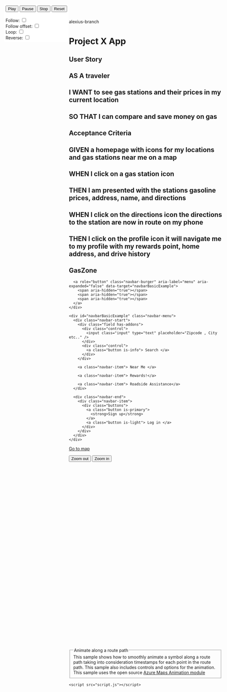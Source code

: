  alexius-branch
# Project X App

## User Story
## AS A traveler
## I WANT to see gas stations and their prices in my current location
## SO THAT I can compare and save money on gas

## Acceptance Criteria
## GIVEN a homepage with icons for my locations and gas stations near me on a map
## WHEN I click on a gas station icon 
## THEN I am presented with the stations gasoline prices, address, name, and directions
## WHEN I click on the directions icon the directions to the station are now in route on my phone
## THEN I click on the profile icon it will navigate me to my profile with my rewards point, home address, and drive history
## 










<html>

<head>
  <meta charset="utf-8" />
  <meta name="viewport" content="width=device-width, initial-scale=1" />
  <title>Hello Bulma!</title>
  <link rel="stylesheet" href="https://cdn.jsdelivr.net/npm/bulma@0.9.4/css/bulma.min.css" />
  <link rel="stylesheet" href="style.css" />
  <link href="https://atlas.microsoft.com/sdk/javascript/mapcontrol/3.0.0-preview.6/atlas.min.css" rel="stylesheet" />
  <link rel="stylesheet" href="https://cdn.jsdelivr.net/npm/ol@v7.3.0/ol.css">



</head>


<body>
  <section class="section">
    <div class="container">
      <h1 class="title">GasZone</h1>
    </div>
  </section>
  <nav class="navbar" role="navigation" aria-label="main navigation">
    <div class="navbar-brand">
      <a class="navbar-item" href="https://bulma.io"> </a>

      <a role="button" class="navbar-burger" aria-label="menu" aria-expanded="false" data-target="navbarBasicExample">
        <span aria-hidden="true"></span>
        <span aria-hidden="true"></span>
        <span aria-hidden="true"></span>
      </a>
    </div>

    <div id="navbarBasicExample" class="navbar-menu">
      <div class="navbar-start">
        <div class="field has-addons">
          <div class="control">
            <input class="input" type="text" placeholder="Zipcode , City etc.." />
          </div>
          <div class="control">
            <a class="button is-info"> Search </a>
          </div>
        </div>

        <a class="navbar-item"> Near Me </a>

        <a class="navbar-item"> Rewards!</a>

        <a class="navbar-item"> Roadside Assistance</a>
      </div>

      <div class="navbar-end">
        <div class="navbar-item">
          <div class="buttons">
            <a class="button is-primary">
              <strong>Sign up</strong>
            </a>
            <a class="button is-light"> Log in </a>
          </div>
        </div>
      </div>
    </div>
  </nav>
  <div>
  </div>

  <a class="skiplink" href="#map">Go to map</a>
  <div id="map" class="map" tabindex="0"></div>
  <button id="zoom-out">Zoom out</button>
  <button id="zoom-in">Zoom in</button>

  <div id="myMap" style="position:relative;width:100%;min-width:290px;height:600px;"></div>

  <div style="position:absolute;top:15px;left:15px;border-radius:5px;padding:5px;background-color:white;">
    <input type="button" value="Play" onclick="animation.play()" title="Play" />
    <input type="button" value="Pause" onclick="animation.pause()" title="Pause" />
    <input type="button" value="Stop" onclick="animation.stop()" title="Stop" />
    <input type="button" value="Reset" onclick="animation.reset()" title="Reset" />
    <br /><br />
    Follow: <input id="followSymbol" type="checkbox" onclick="toggleFollow()" title="Follow" /><br />
    Follow offset: <input id="followOffset" type="checkbox" onclick="toggleFollowOffset()"
      title="Follow offset" /><br />
    Loop: <input id="loopAnimation" type="checkbox" onclick="toggleLooping()" title="Loop" /><br />
    Reverse: <input id="reverseAnimation" type="checkbox" onclick="toggleReverse()" title="Reverse" />
  </div>

  <fieldset style="width:calc(100% - 30px);min-width:290px;margin-top:10px;">
    <legend>Animate along a route path</legend>
    This sample shows how to smoothly animate a symbol along a route path taking into consideration timestamps for each
    point in the route path.
    This sample also includes controls and options for the animation.
    This sample uses the open source <a href="https://github.com/Azure-Samples/azure-maps-animations" target="_blank"
      title="Azure Maps Animation module">Azure Maps Animation module</a>
  </fieldset>

  <script src="https://atlas.microsoft.com/sdk/javascript/mapcontrol/3.0.0-preview.6/atlas.min.js"></script>
  <!-- <script src="/lib/azure-maps/azure-maps-animations.min.js"></script> -->
    <script src="script.js"></script>

</body>

</html>